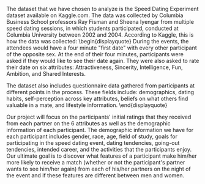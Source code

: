 The dataset that we have chosen to analyze is the Speed Dating Experiment dataset available on Kaggle.com. The data was collected by Columbia Business School professors Ray Fisman and Sheena Iyengar from multiple speed dating sessions, in which students participated, conducted at Columbia University between 2002 and 2004. According to Kaggle, this is how the data was collected: \begin{displayquote} During the events, the attendees would have a four minute "first date" with every other participant of the opposite sex. At the end of their four minutes, participants were asked if they would like to see their date again. They were also asked to rate their date on six attributes: Attractiveness, Sincerity, Intelligence, Fun, Ambition, and Shared Interests.

The dataset also includes questionnaire data gathered from participants at different points in the process. These fields include: demographics, dating habits, self-perception across key attributes, beliefs on what others find valuable in a mate, and lifestyle information. \end{displayquote}

Our project will focus on the participants' initial ratings that they received from each partner on the 6 attributes as well as the demographic information of each participant. The demographic information we have for each participant includes gender, race, age, field of study, goals for participating in the speed dating event, dating tendencies, going-out tendencies, intended career, and the activities that the participants enjoy. Our ultimate goal is to discover what features of a participant make him/her more likely to receive a match (whether or not the participant's partner wants to see him/her again) from each of his/her partners on the night of the event and if these features are different between men and women.
